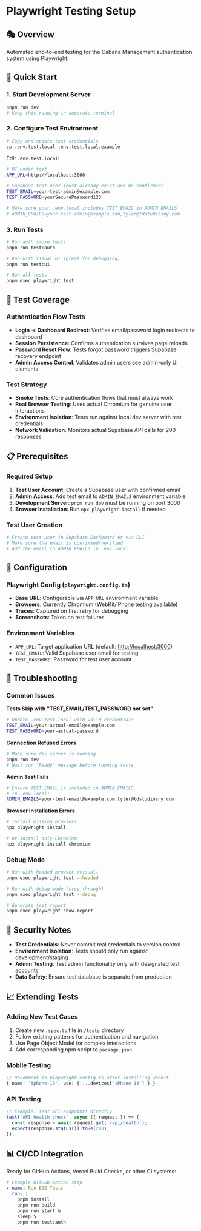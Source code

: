 # Playwright Testing Setup

## 🎭 Overview

Automated end-to-end testing for the Cabana Management authentication system using Playwright.

## 🚀 Quick Start

### 1. Start Development Server

```bash
pnpm run dev
# Keep this running in separate terminal
```

### 2. Configure Test Environment

```bash
# Copy and update test credentials
cp .env.test.local .env.test.local.example
```

Edit `.env.test.local`:

```bash
# UI under test
APP_URL=http://localhost:3000

# Supabase test user (must already exist and be confirmed)
TEST_EMAIL=your-test-admin@example.com
TEST_PASSWORD=yourSecurePassword123

# Make sure your .env.local includes TEST_EMAIL in ADMIN_EMAILS
# ADMIN_EMAILS=your-test-admin@example.com,tyler@tdstudiosny.com
```

### 3. Run Tests

```bash
# Run auth smoke tests
pnpm run test:auth

# Run with visual UI (great for debugging)
pnpm run test:ui

# Run all tests
pnpm exec playwright test
```

## 🧪 Test Coverage

### Authentication Flow Tests

- **Login → Dashboard Redirect**: Verifies email/password login redirects to dashboard
- **Session Persistence**: Confirms authentication survives page reloads
- **Password Reset Flow**: Tests forgot password triggers Supabase recovery endpoint
- **Admin Access Control**: Validates admin users see admin-only UI elements

### Test Strategy

- **Smoke Tests**: Core authentication flows that must always work
- **Real Browser Testing**: Uses actual Chromium for genuine user interactions
- **Environment Isolation**: Tests run against local dev server with test credentials
- **Network Validation**: Monitors actual Supabase API calls for 200 responses

## 📋 Prerequisites

### Required Setup

1. **Test User Account**: Create a Supabase user with confirmed email
2. **Admin Access**: Add test email to `ADMIN_EMAILS` environment variable
3. **Development Server**: `pnpm run dev` must be running on port 3000
4. **Browser Installation**: Run `npx playwright install` if needed

### Test User Creation

```bash
# Create test user in Supabase Dashboard or via CLI
# Make sure the email is confirmed/verified
# Add the email to ADMIN_EMAILS in .env.local
```

## 🔧 Configuration

### Playwright Config (`playwright.config.ts`)

- **Base URL**: Configurable via `APP_URL` environment variable
- **Browsers**: Currently Chromium (WebKit/iPhone testing available)
- **Traces**: Captured on first retry for debugging
- **Screenshots**: Taken on test failures

### Environment Variables

- `APP_URL`: Target application URL (default: <http://localhost:3000>)
- `TEST_EMAIL`: Valid Supabase user email for testing
- `TEST_PASSWORD`: Password for test user account

## 🐛 Troubleshooting

### Common Issues

**Tests Skip with "TEST_EMAIL/TEST_PASSWORD not set"**

```bash
# Update .env.test.local with valid credentials
TEST_EMAIL=your-actual-email@example.com
TEST_PASSWORD=your-actual-password
```

**Connection Refused Errors**

```bash
# Make sure dev server is running
pnpm run dev
# Wait for "Ready" message before running tests
```

**Admin Test Fails**

```bash
# Ensure TEST_EMAIL is included in ADMIN_EMAILS
# In .env.local:
ADMIN_EMAILS=your-test-email@example.com,tyler@tdstudiosny.com
```

**Browser Installation Errors**

```bash
# Install missing browsers
npx playwright install

# Or install only Chromium
npx playwright install chromium
```

### Debug Mode

```bash
# Run with headed browser (visual)
pnpm exec playwright test --headed

# Run with debug mode (step through)
pnpm exec playwright test --debug

# Generate test report
pnpm exec playwright show-report
```

## 🔐 Security Notes

- **Test Credentials**: Never commit real credentials to version control
- **Environment Isolation**: Tests should only run against development/staging
- **Admin Testing**: Test admin functionality only with designated test accounts
- **Data Safety**: Ensure test database is separate from production

## 📈 Extending Tests

### Adding New Test Cases

1. Create new `.spec.ts` file in `/tests` directory
2. Follow existing patterns for authentication and navigation
3. Use Page Object Model for complex interactions
4. Add corresponding npm script to `package.json`

### Mobile Testing

```typescript
// Uncomment in playwright.config.ts after installing webkit
{ name: 'iphone-13', use: { ...devices['iPhone 13'] } }
```

### API Testing

```typescript
// Example: Test API endpoints directly
test('API health check', async ({ request }) => {
  const response = await request.get('/api/health');
  expect(response.status()).toBe(200);
});
```

## 📊 CI/CD Integration

Ready for GitHub Actions, Vercel Build Checks, or other CI systems:

```yaml
# Example GitHub Action step
- name: Run E2E Tests
  run: |
    pnpm install
    pnpm run build
    pnpm run start &
    sleep 5
    pnpm run test:auth
```
